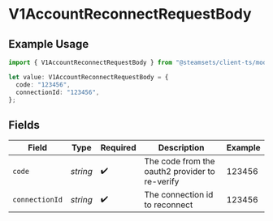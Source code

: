 # V1AccountReconnectRequestBody

## Example Usage

```typescript
import { V1AccountReconnectRequestBody } from "@steamsets/client-ts/models/components";

let value: V1AccountReconnectRequestBody = {
  code: "123456",
  connectionId: "123456",
};
```

## Fields

| Field                                          | Type                                           | Required                                       | Description                                    | Example                                        |
| ---------------------------------------------- | ---------------------------------------------- | ---------------------------------------------- | ---------------------------------------------- | ---------------------------------------------- |
| `code`                                         | *string*                                       | :heavy_check_mark:                             | The code from the oauth2 provider to re-verify | 123456                                         |
| `connectionId`                                 | *string*                                       | :heavy_check_mark:                             | The connection id to reconnect                 | 123456                                         |